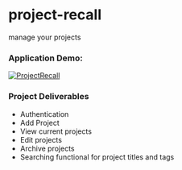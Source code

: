 # project-recall
manage your projects

### Application Demo:

<a href="https://gifyu.com/image/S8275"><img src="https://s6.gifyu.com/images/S8275.gif" alt="ProjectRecall" border="0" /></a>


### Project Deliverables

- Authentication
- Add Project
- View current projects
- Edit projects
- Archive projects
- Searching functional for project titles and tags
